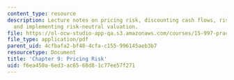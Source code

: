 ```yaml
---
content_type: resource
description: Lecture notes on pricing risk, discounting cash flows, risk neutral pricing,
  and implementing risk-neutral valuation.
file: https://ol-ocw-studio-app-qa.s3.amazonaws.com/courses/15-997-practice-of-finance-advanced-corporate-risk-management-spring-2009/f6ea450a6ed3ac6568d81c77ee57f271_MIT15_997s09_read09_ch09.pdf
file_type: application/pdf
parent_uid: 4cfbafa2-bf48-4cfa-c155-996145aeb3b7
resourcetype: Document
title: 'Chapter 9: Pricing Risk'
uid: f6ea450a-6ed3-ac65-68d8-1c77ee57f271
---
```

